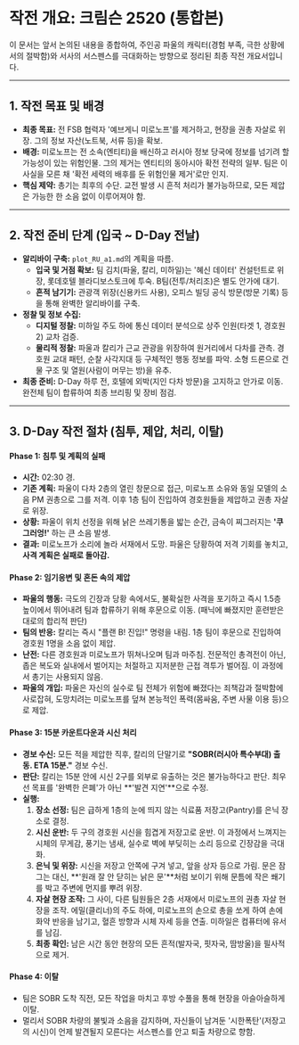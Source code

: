 # 작전 개요: 크림슨 2520 (통합본)

이 문서는 앞서 논의된 내용을 종합하여, 주인공 파울의 캐릭터(경험 부족, 극한 상황에서의 절박함)와 서사의 서스펜스를 극대화하는 방향으로 정리된 최종 작전 개요서입니다.

---

## 1. 작전 목표 및 배경

- **최종 목표:** 전 FSB 협력자 '예브게니 미로노프'를 제거하고, 현장을 권총 자살로 위장. 그의 정보 자산(노트북, 서류 등)을 확보.
- **배경:** 미로노프는 전 소속(엔티티)을 배신하고 러시아 정보 당국에 정보를 넘기려 할 가능성이 있는 위험인물. 그의 제거는 엔티티의 동아시아 확전 전략의 일부. 팀은 이 사실을 모른 채 '확전 세력의 배후를 둔 위험인물 제거'로만 인지.
- **핵심 제약:** 총기는 최후의 수단. 교전 발생 시 흔적 처리가 불가능하므로, 모든 제압은 가능한 한 소음 없이 이루어져야 함.

---

## 2. 작전 준비 단계 (입국 ~ D-Day 전날)

- **알리바이 구축:** `plot_RU_a1.md`의 계획을 따름.
  - **입국 및 거점 확보:** 팀 김치(파울, 칼리, 미하일)는 '혜신 데이터' 컨설턴트로 위장, 롯데호텔 블라디보스토크에 투숙. B팀(전투/처리조)은 별도 안가에 대기.
  - **흔적 남기기:** 관광객 위장(신용카드 사용), 오피스 빌딩 공식 방문(방문 기록) 등을 통해 완벽한 알리바이를 구축.
- **정찰 및 정보 수집:**
  - **디지털 정찰:** 미하일 주도 하에 통신 데이터 분석으로 상주 인원(타겟 1, 경호원 2) 교차 검증.
  - **물리적 정찰:** 파울과 칼리가 근교 관광을 위장하여 원거리에서 다차를 관측. 경호원 교대 패턴, 순찰 사각지대 등 구체적인 행동 정보를 파악. 소형 드론으로 건물 구조 및 열원(사람이 머무는 방)을 유추.
- **최종 준비:** D-Day 하루 전, 호텔에 외박(지인 다차 방문)을 고지하고 안가로 이동. 완전체 팀이 합류하여 최종 브리핑 및 장비 점검.

---

## 3. D-Day 작전 절차 (침투, 제압, 처리, 이탈)

#### **Phase 1: 침투 및 계획의 실패**

- **시간:** 02:30 경.
- **기존 계획:** 파울이 다차 2층의 열린 창문으로 접근, 미로노프 소유와 동일 모델의 소음 PM 권총으로 그를 저격. 이후 1층 팀이 진입하여 경호원들을 제압하고 권총 자살로 위장.
- **상황:** 파울이 위치 선정을 위해 낡은 쓰레기통을 밟는 순간, 금속이 찌그러지는 **'쿠그러엉!'** 하는 큰 소음 발생.
- **결과:** 미로노프가 소리에 놀라 서재에서 도망. 파울은 당황하여 저격 기회를 놓치고, **사격 계획은 실패로 돌아감.**

#### **Phase 2: 임기응변 및 혼돈 속의 제압**

- **파울의 행동:** 극도의 긴장과 당황 속에서도, 불확실한 사격을 포기하고 즉시 1.5층 높이에서 뛰어내려 팀과 합류하기 위해 후문으로 이동. (패닉에 빠졌지만 훈련받은 대로의 합리적 판단)
- **팀의 반응:** 칼리는 즉시 "플랜 B! 진입!" 명령을 내림. 1층 팀이 후문으로 진입하여 경호원 1명을 소음 없이 제압.
- **난전:** 다른 경호원과 미로노프가 뛰쳐나오며 팀과 마주침. 전문적인 총격전이 아닌, 좁은 복도와 실내에서 벌어지는 처절하고 지저분한 근접 격투가 벌어짐. 이 과정에서 총기는 사용되지 않음.
- **파울의 개입:** 파울은 자신의 실수로 팀 전체가 위험에 빠졌다는 죄책감과 절박함에 사로잡혀, 도망치려는 미로노프를 덮쳐 본능적인 폭력(몸싸움, 주변 사물 이용 등)으로 제압.

#### **Phase 3: 15분 카운트다운과 시신 처리**

- **경보 수신:** 모든 적을 제압한 직후, 칼리의 단말기로 **"SOBR(러시아 특수부대) 출동. ETA 15분."** 경보 수신.
- **판단:** 칼리는 15분 안에 시신 2구를 외부로 유출하는 것은 불가능하다고 판단. 최우선 목표를 '완벽한 은폐'가 아닌 **'발견 지연'**으로 수정.
- **실행:**
    1.  **장소 선정:** 팀은 급하게 1층의 눈에 띄지 않는 식료품 저장고(Pantry)를 은닉 장소로 결정.
    2.  **시신 운반:** 두 구의 경호원 시신을 힘겹게 저장고로 운반. 이 과정에서 느껴지는 시체의 무게감, 풍기는 냄새, 실수로 벽에 부딪히는 소리 등으로 긴장감을 극대화.
    3.  **은닉 및 위장:** 시신을 저장고 안쪽에 구겨 넣고, 앞을 상자 등으로 가림. 문은 잠그는 대신, **'원래 잘 안 닫히는 낡은 문'**처럼 보이기 위해 문틈에 작은 쐐기를 박고 주변에 먼지를 뿌려 위장.
    4.  **자살 현장 조작:** 그 사이, 다른 팀원들은 2층 서재에서 미로노프의 권총 자살 현장을 조작. 에밀(클리너)의 주도 하에, 미로노프의 손으로 총을 쏘게 하여 손에 화약 반응을 남기고, 혈흔 방향과 시체 자세 등을 연출. 미하일은 컴퓨터에 유서를 남김.
    5.  **최종 확인:** 남은 시간 동안 현장의 모든 흔적(발자국, 핏자국, 땀방울)을 필사적으로 제거.

#### **Phase 4: 이탈**

- 팀은 SOBR 도착 직전, 모든 작업을 마치고 후방 수풀을 통해 현장을 아슬아슬하게 이탈.
- 멀리서 SOBR 차량의 불빛과 소음을 감지하며, 자신들이 남겨둔 '시한폭탄'(저장고의 시신)이 언제 발견될지 모른다는 서스펜스를 안고 퇴출 차량으로 향함.
